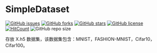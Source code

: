 # SimpleDataset

[![GitHub issues](https://img.shields.io/github/issues/DatasetLab/SimpleDataset)](https://github.com/DatasetLab/SimpleDataset/issues) [![GitHub forks](https://img.shields.io/github/forks/DatasetLab/SimpleDataset)](https://github.com/DatasetLab/SimpleDataset/network) [![GitHub stars](https://img.shields.io/github/stars/DatasetLab/SimpleDataset)](https://github.com/DatasetLab/SimpleDataset/stargazers) [![GitHub license](https://img.shields.io/github/license/DatasetLab/SimpleDataset)](https://github.com/DatasetLab/SimpleDataset/blob/master/LICENSE) [![HitCount](http://hits.dwyl.io/DatasetLab/SimpleDataset.svg)](http://hits.dwyl.io/DatasetLab/SimpleDataset) ![GitHub repo size](https://img.shields.io/github/repo-size/DatasetLab/SimpleDataset)

存放 X.h5 数据集，该数据集包含：MNIST，FASHION-MNIST，Cifar10，Cifar100。